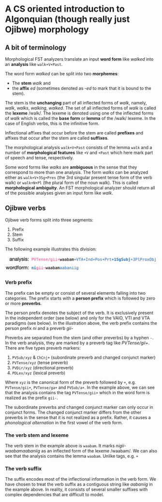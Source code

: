 # A CS oriented introduction to Algonquian (though really just Ojibwe) morphology

## A bit of terminology

Morphological FST analyzers translate an input **word form** like *walked* into an **analysis** like `walk+V+Past`. 

The word form *walked* can be split into two **morphemes**: 

* The **stem** *walk* and
* the **affix** *ed* (sometimes denoted as *-ed* to mark that it is bound to the stem).

The stem is the **unchanging** part of all inflected forms of *walk*, namely, *walk*, *walks*, *walking*, *walked*. The set of all inflected forms of *walk* is called the **lexeme** /walk/. The lexeme is denoted using one of the inflected forms of *walk* which is called the **base form** or **lemma** of the /walk/ lexeme. In the case of English verbs, this is the infinitive form.   

Inflectional affixes that occur before the stem are called **prefixes** and affixes that occur after the stem are called **suffixes**.

The morphological analysis `walk+V+Past` consists of the lemma `walk` and a number of **morphological features** like `+V` and `+Past` which here mark part of speech and tense, respectively.

Some word forms like *walks* are **ambiguous** in the sense that they correspond to more than one analysis. The form *walks* can be analyzed either as `walk+V+3Sg+Pres` (the 3rd singular present tense form of the verb walk) or `walk+N+Pl` (the plural form of the noun walk). This is called **morphological ambiguity**. An FST morphological analyzer should return all of the possible analyses given an input form like *walk*. 

## Ojibwe verbs

Ojibwe verb forms split into three segments:

1. Prefix
2. Stem
3. Suffix

The following example illustrates this division:

![Ojibwe verb](word.png)

### Verb prefix

The prefix can be empty or consist of several elements falling into two categories. The prefix starts with a **person prefix** which is followed by zero or more **preverbs**.

The person prefix denotes the subject of the verb. It is exclusively present in the independent order (see below) and only for the VAIO, VTI and VTA paradigms (see below). In the illustration above, the verb prefix contains the person prefix *ni* and a preverb *gii-*

Preverbs are separated from the stem (and other preverbs) by a hyphen `-`. In the verb analysis, they are marked by a preverb tag like *PVTense/gii+*. There are five types preverb markers:

1. `PVSub/xyz` & `ChCnj+` (subordinate preverb and changed conjunct marker)
2. `PVTense/xyz` (tense preverb)
3. `PVDir/xyz` (directional preverb)
4. `PDLex/xyz` (lexical preverb)

Where `xyz` is the canonical form of the preverb followed by `+`, e.g. `PVTense/gii+`, `PVTense/ga+` and `PVSub/a+`. In the example above, we can see that the analysis contains the tag `PVTense/gii+` which in the word form is realized as the prefix `gii-`.

The subordinate preverbs and changed conjunct marker can only occur in conjunct forms. The changed conjunct marker differs from the other preverbs in the sense that it is not realized as a prefix. Rather, it causes a *phonological alternation* in the first vowel of the verb form.  

### The verb stem and lexeme

The verb stem in the example above is `waabam`. It marks *nigii-waabamaabaniig* as an inflected form of the lexeme /waabam/. We can also see that the analysis contains the lemma `waabam`. Unlike tags, e.g. `+` 

### The verb suffix

The suffix encodes most of the inflectional information in the verb form. We have chosen to treat the verb suffix as a contiguous string like *aabaniig* in the example above. In reality, it consists of several smaller suffixes with complex dependencies that are difficult to model. 
